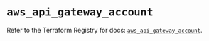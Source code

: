 # `aws_api_gateway_account`

Refer to the Terraform Registry for docs: [`aws_api_gateway_account`](https://registry.terraform.io/providers/hashicorp/aws/5.51.0/docs/resources/api_gateway_account).
